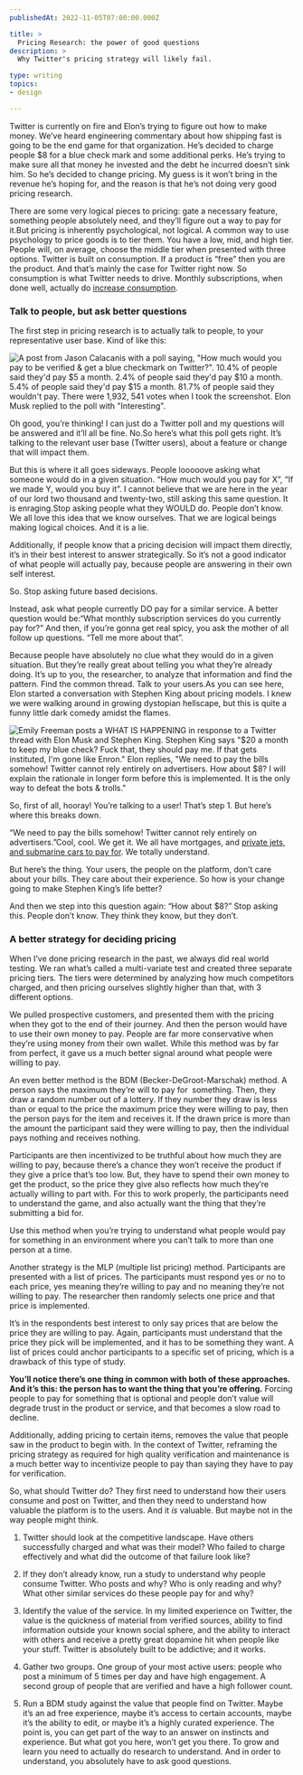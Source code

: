 ```yaml
---
publishedAt: 2022-11-05T07:00:00.000Z

title: >
  Pricing Research: the power of good questions
description: >
  Why Twitter's pricing strategy will likely fail.

type: writing
topics:
- design

---
```


Twitter is currently on fire and Elon’s trying to figure out how to make money. We’ve heard engineering commentary about how shipping fast is going to be the end game for that organization. He’s decided to charge people $8 for a blue check mark and some additional perks. He’s trying to make sure all that money he invested and the debt he incurred doesn’t sink him. So he’s decided to change pricing. My guess is it won’t bring in the revenue he’s hoping for, and the reason is that he’s not doing very good pricing research.

There are some very logical pieces to pricing: gate a necessary feature, something people absolutely need, and they’ll figure out a way to pay for it.But pricing is inherently psychological, not logical. A common way to use psychology to price goods is to tier them. You have a low, mid, and high tier. People will, on average, choose the middle tier when presented with three options. Twitter is built on consumption. If a product is “free” then you are the product. And that’s mainly the case for Twitter right now. So consumption is what Twitter needs to drive. Monthly subscriptions, when done well, actually do [increase consumption](https://hbr.org/2002/09/pricing-and-the-psychology-of-consumption).  
  


### Talk to people, but ask better questions﻿

The first step in pricing research is to actually talk to people, to your representative user base. Kind of like this:

![A post from Jason Calacanis with a poll saying, "How much would you pay to be verified & get a blue checkmark on Twitter?". 10.4% of people said they'd pay $5 a month. 2.4% of people said they'd pay $10 a month. 5.4% of people said they'd pay $15 a month. 81.7% of people said they wouldn't pay. There were 1,932, 541 votes when I took the screenshot. Elon Musk replied to the poll with "Interesting".](https://cdn.sanity.io/images/xq50spjj/production/88bab643d6c78037cf0cb75a5187aa40f2243420-812x904.png)

  
Oh good, you’re thinking! I can just do a Twitter poll and my questions will be answered and it’ll all be fine. No.So here’s what this poll gets right. It’s talking to the relevant user base (Twitter users), about a feature or change that will impact them.

But this is where it all goes sideways. People looooove asking what someone would do in a given situation. “How much would you pay for X”, “If we made Y, would you buy it”. I cannot believe that we are here in the year of our lord two thousand and twenty-two, still asking this same question. It is enraging.Stop asking people what they WOULD do. People don’t know. We all love this idea that we know ourselves. That we are logical beings making logical choices. And it is a lie.

Additionally, if people know that a pricing decision will impact them directly, it’s in their best interest to answer strategically. So it’s not a good indicator of what people will actually pay, because people are answering in their own self interest.

So. Stop asking future based decisions.

Instead, ask what people currently DO pay for a similar service. A better question would be:“What monthly subscription services do you currently pay for?” And then, if you’re gonna get real spicy, you ask the mother of all follow up questions. “Tell me more about that”.

Because people have absolutely no clue what they would do in a given situation. But they’re really great about telling you what they’re already doing. It’s up to you, the researcher, to analyze that information and find the pattern. Find the common thread. Talk to your users.As you can see here, Elon started a conversation with Stephen King about pricing models. I knew we were walking around in growing dystopian hellscape, but this is quite a funny little dark comedy amidst the flames.   


![Emily Freeman posts a WHAT IS HAPPENING in response to a Twitter thread with Elon Musk and Stephen King. Stephen King says "$20 a month to keep my blue check? Fuck that, they should pay me. If that gets instituted, I'm gone like Enron." Elon replies, "We need to pay the bills somehow! Twitter cannot rely entirely on advertisers. How about $8? I will explain the rationale in longer form before this is implemented. It is the only way to defeat the bots & trolls."](https://cdn.sanity.io/images/xq50spjj/production/bf95dd6102fc2833b43825dd8e164beefc87ce6b-864x1100.png)



So, first of all, hooray! You’re talking to a user! That’s step 1. But here’s where this breaks down.

“We need to pay the bills somehow! Twitter cannot rely entirely on advertisers.”Cool, cool. We get it. We all have mortgages, and [private jets, and submarine cars to pay for](https://www.businessinsider.com/elon-musk-bill-gates-jeff-bezos-tech-billionaire-wildest-purchases-2019-10#google-cofounder-larry-page-owns-a-72-million-home-thats-listed-on-the-national-register-of-historic-places-16). We totally understand. 



But here’s the thing. Your users, the people on the platform, don’t care about your bills. They care about their experience. So how is your change going to make Stephen King’s life better?  


And then we step into this question again: “How about $8?” Stop asking this. People don’t know. They think they know, but they don’t.   


### A better strategy for deciding pricing

When I’ve done pricing research in the past, we always did real world testing. We ran what’s called a multi-variate test and created three separate pricing tiers. The tiers were determined by analyzing how much competitors charged, and then pricing ourselves slightly higher than that, with 3 different options.   
  
We pulled prospective customers, and presented them with the pricing when they got to the end of their journey. And then the person would have to use their own money to pay. People are far more conservative when they’re using money from their own wallet. While this method was by far from perfect, it gave us a much better signal around what people were willing to pay.  
  
An even better method is the BDM (Becker-DeGroot-Marschak) method. A person says the maximum they’re will to pay for  something. Then, they draw a random number out of a lottery. If they number they draw is less than or equal to the price the maximum price they were willing to pay, then the person pays for the item and receives it. If the drawn price is more than the amount the participant said they were willing to pay, then the individual pays nothing and receives nothing. 

Participants are then incentivized to be truthful about how much they are willing to pay, because there’s a chance they won’t receive the product if they give a price that’s too low. But, they have to spend their own money to get the product, so the price they give also reflects how much they’re actually willing to part with. For this to work properly, the participants need to understand the game, and also actually want the thing that they’re submitting a bid for. 

Use this method when you’re trying to understand what people would pay for something in an environment where you can’t talk to more than one person at a time.

Another strategy is the MLP (multiple list pricing) method. Participants are presented with a list of prices. The participants must respond yes or no to each price, yes meaning they’re willing to pay and no meaning they’re not willing to pay. The researcher then randomly selects one price and that price is implemented. 

It’s in the respondents best interest to only say prices that are below the price they are willing to pay. Again, participants must understand that the price they pick will be implemented, and it has to be something they want. A list of prices could anchor participants to a specific set of pricing, which is a drawback of this type of study. 

**You’ll notice there’s one thing in common with both of these approaches. And it’s this: the person has to want the thing that you’re offering.** Forcing people to pay for something that is optional and people don’t value will degrade trust in the product or service, and that becomes a slow road to decline. 

Additionally, adding pricing to certain items, removes the value that people saw in the product to begin with. In the context of Twitter, reframing the pricing strategy as required for high quality verification and maintenance is a much better way to incentivize people to pay than saying they have to pay for verification. 

So, what should Twitter do? They first need to understand how their users consume and post on Twitter, and then they need to understand how valuable the platform is to the users. And it _is_ valuable. But maybe not in the way people might think.

1. Twitter should look at the competitive landscape. Have others successfully charged and what was their model? Who failed to charge effectively and what did the outcome of that failure look like?

2. If they don’t already know, run a study to understand why people consume Twitter. Who posts and why? Who is only reading and why? What other similar services do these people pay for and why?

3. Identify the value of the service. In my limited experience on Twitter, the value is the quickness of material from verified sources, ability to find information outside your known social sphere, and the ability to interact with others and receive a pretty great dopamine hit when people like your stuff. Twitter is absolutely built to be addictive; and it works.

4. Gather two groups. One group of your most active users: people who post a minimum of 5 times per day and have high engagement. A second group of people that are verified and have a high follower count.

5. Run a BDM study against the value that people find on Twitter. Maybe it’s an ad free experience, maybe it’s access to certain accounts, maybe it’s the ability to edit, or maybe it’s a highly curated experience. The point is, you can get part of the way to an answer on instincts and experience. But what got you here, won’t get you there. To grow and learn you need to actually do research to understand. And in order to understand, you absolutely have to ask good questions.